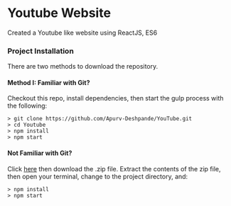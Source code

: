 # Youtube Website
Created a Youtube like website using ReactJS, ES6

### Project Installation

There are two methods to download the repository.

#### Method I: Familiar with Git?
Checkout this repo, install dependencies, then start the gulp process with the following:

```
> git clone https://github.com/Apurv-Deshpande/YouTube.git
> cd Youtube
> npm install
> npm start
```

#### Not Familiar with Git?
Click [here](https://github.com/Apurv-Deshpande/YouTube.git) then download the .zip file.  Extract the contents of the zip file, then open your terminal, change to the project directory, and:

```
> npm install
> npm start
